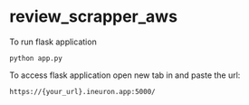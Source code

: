 # review_scrapper_aws



To run flask application 

```
python app.py
```


To access flask application open new tab in and paste the url:
```
https://{your_url}.ineuron.app:5000/
```
